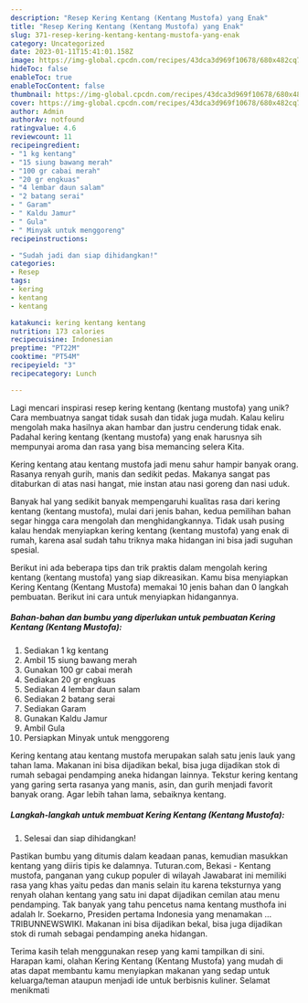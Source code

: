 ```yaml
---
description: "Resep Kering Kentang (Kentang Mustofa) yang Enak"
title: "Resep Kering Kentang (Kentang Mustofa) yang Enak"
slug: 371-resep-kering-kentang-kentang-mustofa-yang-enak
category: Uncategorized
date: 2023-01-11T15:41:01.158Z
image: https://img-global.cpcdn.com/recipes/43dca3d969f10678/680x482cq70/kering-kentang-kentang-mustofa-foto-resep-utama.jpg
hideToc: false
enableToc: true
enableTocContent: false
thumbnail: https://img-global.cpcdn.com/recipes/43dca3d969f10678/680x482cq70/kering-kentang-kentang-mustofa-foto-resep-utama.jpg
cover: https://img-global.cpcdn.com/recipes/43dca3d969f10678/680x482cq70/kering-kentang-kentang-mustofa-foto-resep-utama.jpg
author: Admin
authorAv: notfound
ratingvalue: 4.6
reviewcount: 11
recipeingredient:
- "1 kg kentang"
- "15 siung bawang merah"
- "100 gr cabai merah"
- "20 gr engkuas"
- "4 lembar daun salam"
- "2 batang serai"
- " Garam"
- " Kaldu Jamur"
- " Gula"
- " Minyak untuk menggoreng"
recipeinstructions:

- "Sudah jadi dan siap dihidangkan!"
categories:
- Resep
tags:
- kering
- kentang
- kentang

katakunci: kering kentang kentang 
nutrition: 173 calories
recipecuisine: Indonesian
preptime: "PT22M"
cooktime: "PT54M"
recipeyield: "3"
recipecategory: Lunch

---
```





Lagi mencari inspirasi resep kering kentang (kentang mustofa) yang unik? Cara membuatnya sangat tidak susah dan tidak juga mudah. Kalau keliru mengolah maka hasilnya akan hambar dan justru cenderung tidak enak. Padahal kering kentang (kentang mustofa) yang enak harusnya sih mempunyai aroma dan rasa yang bisa memancing selera Kita.





Kering kentang atau kentang mustofa jadi menu sahur hampir banyak orang. Rasanya renyah gurih, manis dan sedikit pedas. Makanya sangat pas ditaburkan di atas nasi hangat, mie instan atau nasi goreng dan nasi uduk.

Banyak hal yang sedikit banyak mempengaruhi kualitas rasa dari kering kentang (kentang mustofa), mulai dari jenis bahan, kedua pemilihan bahan segar hingga cara mengolah dan menghidangkannya. Tidak usah pusing kalau hendak menyiapkan kering kentang (kentang mustofa) yang enak di rumah, karena asal sudah tahu triknya maka hidangan ini bisa jadi suguhan spesial.






Berikut ini ada beberapa tips dan trik praktis dalam mengolah kering kentang (kentang mustofa) yang siap dikreasikan. Kamu bisa menyiapkan Kering Kentang (Kentang Mustofa) memakai 10 jenis bahan dan 0 langkah pembuatan. Berikut ini cara untuk menyiapkan hidangannya.

<!--inarticleads1-->

##### Bahan-bahan dan bumbu yang diperlukan untuk pembuatan Kering Kentang (Kentang Mustofa):

1. Sediakan 1 kg kentang
1. Ambil 15 siung bawang merah
1. Gunakan 100 gr cabai merah
1. Sediakan 20 gr engkuas
1. Sediakan 4 lembar daun salam
1. Sediakan 2 batang serai
1. Sediakan  Garam
1. Gunakan  Kaldu Jamur
1. Ambil  Gula
1. Persiapkan  Minyak untuk menggoreng


Kering kentang atau kentang mustofa merupakan salah satu jenis lauk yang tahan lama. Makanan ini bisa dijadikan bekal, bisa juga dijadikan stok di rumah sebagai pendamping aneka hidangan lainnya. Tekstur kering kentang yang garing serta rasanya yang manis, asin, dan gurih menjadi favorit banyak orang. Agar lebih tahan lama, sebaiknya kentang. 

<!--inarticleads2-->

##### Langkah-langkah untuk membuat Kering Kentang (Kentang Mustofa):


1. Selesai dan siap dihidangkan!

Pastikan bumbu yang ditumis dalam keadaan panas, kemudian masukkan kentang yang diiris tipis ke dalamnya. Tuturan.com, Bekasi - Kentang mustofa, panganan yang cukup populer di wilayah Jawabarat ini memiliki rasa yang khas yaitu pedas dan manis selain itu karena teksturnya yang renyah olahan kentang yang satu ini dapat dijadikan cemilan atau menu pendamping. Tak banyak yang tahu pencetus nama kentang musthofa ini adalah Ir. Soekarno, Presiden pertama Indonesia yang menamakan … TRIBUNNEWSWIKI. Makanan ini bisa dijadikan bekal, bisa juga dijadikan stok di rumah sebagai pendamping aneka hidangan. 

Terima kasih telah menggunakan resep yang kami tampilkan di sini. Harapan kami, olahan Kering Kentang (Kentang Mustofa) yang mudah di atas dapat membantu kamu menyiapkan makanan yang sedap untuk keluarga/teman ataupun menjadi ide untuk berbisnis kuliner. Selamat menikmati
